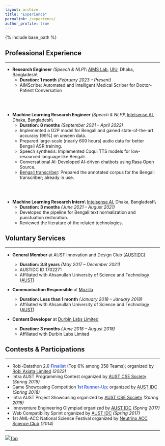 ```yaml
---
layout: archive
title: "Experience"
permalink: /experience/
author_profile: true
---
```


{% include base_path %}

## Professional Experience

---

* **Research Engineer** _(Speech & NLP)_\\
[AIMS Lab](https://aimsl.uiu.ac.bd/#/ "https://aimsl.uiu.ac.bd/"), [UIU](https://www.uiu.ac.bd/), Dhaka, Bangladesh\\
    * **Duration: 1 month** _(February 2023 – Present)_
    * AIMScribe: Automated and Intelligent Medical Scriber for Doctor-Patient Conversation
<br/>
<br/>

* **Machine Learning Research Engineer** _(Speech & NLP)_\\
[Intelsense AI](https://intelsense.ai/ "https://intelsense.ai/"), Dhaka, Bangladesh\\
    * **Duration: 8 months** _(September 2021 – April 2022)_
    * Implemented a G2P model for Bengali and gained state-of-the-art accuracy (99%) on unseen data.
    * Prepared large-scale (nearly 600 hours) audio data for better Bengali ASR training.
    * Speech synthesis: Implemented Coqui TTS models for low-resourced language like Bengali.
    * Conversational AI: Developed AI-driven chatbots using Rasa Open Source.
    * [Bengali transcriber](https://sensevoice.intelsense.ai/ "https://sensevoice.intelsense.ai/"): Prepared the annotated corpus for the Bengali transcriber; already in use.
<br/>
<br/>

* **Machine Learning Research Intern**\\
[Intelsense AI](https://intelsense.ai/ "https://intelsense.ai/"), Dhaka, Bangladesh\\
    * **Duration: 3 months** _(June 2021 – August 2021)_
    * Developed the pipeline for Bengali text normalization and punctuation restoration.
    * Reviewed the literature of the related technologies.



## Voluntary Services

---

* **General Member** at AUST Innovation and Design Club ([AUSTIDC](https://aust-idc.com/ "https://aust-idc.com/"))
    * **Duration: 3.8 years** _(May 2017 – December 2021)_
    * AUSTIDC ID 1702271
    * Affiliated with Ahsanullah University of Science and Technology ([AUST](https://www.aust.edu/, "https://www.aust.edu/"))

* **Communication Responsible** at [Mozilla](https://community.mozilla.org/en/groups/mozilla-bangladesh/ "Community Website")
    * **Duration: Less than 1 month** _(January 2018 – January 2018)_
    * Affiliated with Ahsanullah University of Science and Technology ([AUST](https://www.aust.edu/, "https://www.aust.edu/"))

* **Content Developer** at [Durbin Labs Limited](https://durbinlabs.com/ "https://durbinlabs.com/")
    * **Duration: 3 months** _(June 2018 – August 2018)_
    * Affiliated with Durbin Labs Limited



## Contests & Participations

---

* Robi-Datathon 2.0 **<span style="color:RoyalBlue">Finalist</span>** (Top 6% among 358 Teams); organized by [Robi Axiata Limited](https://www.robi.com.bd/en) _(2022)_
* Intra AUST Programming Contest organized by [AUST CSE Society](https://www.aust.edu/cse "https://www.aust.edu/cse") _(Spring 2019)_
* Game Showcasing Competition **<span style="color:RoyalBlue">1st Runner-Up</span>**; organized by [AUST IDC](https://aust-idc.com/ "https://aust-idc.com/") _(Spring 2018)_
* Intra AUST Project Showcasing organized by [AUST CSE Society](https://www.aust.edu/cse "https://www.aust.edu/cse") _(Spring 2018)_
* Innoventure Engineering Olympiad organized by [AUST IDC](https://aust-idc.com/ "https://aust-idc.com/") _(Spring 2017)_
* Web Compatibility Sprint organized by [AUST IDC](https://aust-idc.com/ "https://aust-idc.com/") _(Spring 2017)_
* 1st AML-ACC National Science Festival organized by [Neutrino ACC Science Club](https://www.nasc.com.de/) _(2014)_

<!-- {% for post in site.experience %}
  {% include archive-single.html %}
{% endfor %} -->

---

[<img src="https://img.icons8.com/emoji/24/000000/up-arrow-emoji.png"/>](https://abuubaida.github.io/experience/#)[Top](https://abuubaida.github.io/experience/#)
